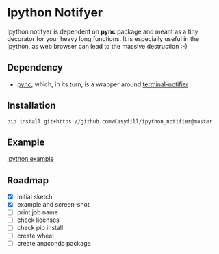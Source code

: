 # Ipython Notifyer

Ipython notifyer is dependent on **pync**  package and meant as a tiny decorator for your heavy long functions.
It is especially useful in the Ipython, as web browser can lead to the massive destruction :-)

## Dependency

- [pync](https://github.com/setem/pync), which, in its turn, is a wrapper around [terminal-notifier](https://github.com/julienXX/terminal-notifier)

## Installation

	pip install git+https://github.com/Casyfill/ipython_notifier@master

## Example

[ipython example](example.ipynb)

## Roadmap

- [x] initial sketch
- [x] example and screen-shot
- [ ] print job name
- [ ] check licenses
- [ ] check pip install
- [ ] create wheel
- [ ] create anaconda package 